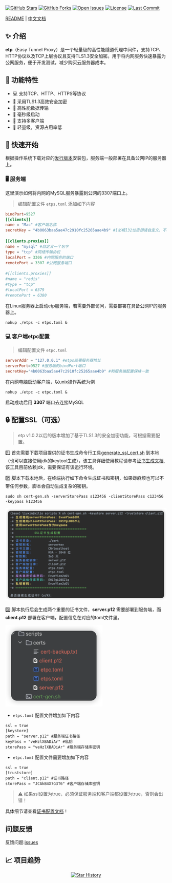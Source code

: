 [![GitHub Stars](https://img.shields.io/github/stars/xiaoniucode/etp?style=for-the-badge&logo=github)](https://github.com/xiaoniucode/etp)
[![GitHub Forks](https://img.shields.io/github/forks/xiaoniucode/etp?style=for-the-badge&logo=github)](https://github.com/xiaoniucode/etp)
[![Open Issues](https://img.shields.io/github/issues/xiaoniucode/etp?style=for-the-badge)](https://github.com/xiaoniucode/etp/issues)
[![License](https://img.shields.io/github/license/xiaoniucode/etp?style=for-the-badge)](https://github.com/xiaoniucode/etp/blob/main/LICENSE)
[![Last Commit](https://img.shields.io/github/last-commit/xiaoniucode/etp?style=for-the-badge)](https://github.com/xiaoniucode/etp/commits)

[README](README.md) | [中文文档](README_ZH.md)

##  ✨ 介绍
**etp**（Easy Tunnel Proxy）是一个轻量级的高性能隧道代理中间件，支持TCP、HTTP协议以及TCP上层协议且支持TLS1.3安全加密。用于将内网服务快速暴露为公网服务，便于开发测试，减少购买云服务器成本。

## 🌟 功能特性
- 💻 支持TCP、HTTP、HTTPS等协议
- 🔐 采用TLS1.3高效安全加密
- 🛜 高性能数据传输
- 🚀 毫秒级启动
- 🐒 支持多客户端
- 💨 轻量级，资源占用率低

## 🚀 快速开始
根据操作系统下载对应的[发行版本](https://github.com/xiaoniucode/etp/releases)安装包，服务端一般部署在具备公网IP的服务器上。

### 🖥️ 服务端
这里演示如何将内网的MySQL服务暴露到公网的3307端口上。

> 编辑配置文件 `etps.toml` 添加如下内容

```toml 
bindPort=9527
[[clients]]
name = "Mac" #客户端名称
secretKey = "4b0063baa5ae47c2910fc25265aae4b9" #[必填]32位密钥请自定义，不要使用这个

[[clients.proxies]]
name = "mysql" #自定义一个名字
type = "tcp" #网络传输协议
localPort = 3306 #内网服务的端口
remotePort = 3307 #公网服务端口

#[[clients.proxies]]
#name = "redis"
#type = "tcp"
#localPort = 6379
#remotePort = 6380
```

在Linux服务器上启动etp服务端，若需要外部访问，需要部署在具备公网IP的服务器上。

```shell
nohup ./etps -c etps.toml &
```

### 💻 客户端etpc配置

> 编辑配置文件 `etpc.toml`

```toml
serverAddr = "127.0.0.1" #etps部署服务器地址
serverPort=9527 #服务端的bindPort端口
secretKey="4b0063baa5ae47c2910fc25265aae4b9" #和服务端配置保持一致
```

在内网电脑启动客户端，以unix操作系统为例

```shell
nohup ./etpc -c etpc.toml &
```

启动成功后用 **3307** 端口去连接MySQL

## 🔒 配置SSL（可选）
> etp v1.0.2以后的版本增加了基于TLS1.3的安全加密功能，可根据需要配置。

1️⃣ 首先需要下载项目提供的证书生成命令行工具[generate_ssl_cert.sh](scripts/generate_ssl_cert.sh) 到本地（也可以直接使用jdk的keytool生成），该工具详细使用教程请参考[证书生成文档](doc/code-gen.md),该工具目前依赖jdk，需要保证有该运行环境。

2️⃣ 脚本下载本地后，在终端执行如下命令生成证书和密钥，如果嫌麻烦也可以不带任何参数，脚本会自动生成复杂的密钥。

```shell
sudo sh cert-gen.sh -serverStorePass s123456 -clientStorePass c123456 -keypass k123456
```

![cert-gen-1.png](doc/image/cert/cert-gen-1.png)

3️⃣ 脚本执行后会生成两个重要的证书文件，**server.p12** 需要部署到服务端，而 **client.p12** 部署在客户端，配置信息在对应的toml文件里。

![result.png](doc/image/cert/result.png)

- `etps.toml` 配置文件增加如下内容

```properties
ssl = true
[keystore]
path = "server.p12" #服务端证书路径
keyPass = "veHzlXBADiAr" #私钥
storePass = "veHzlXBADiAr" #服务端存储库密钥
```

- `etpc.toml` 配置文件需要增加如下内容

```properties
ssl = true
[truststore]
path = "client.p12" #证书路径
storePass = "JCAkB4X7G3T6" #客户端存储库密钥
```

> ⚠️ 如果ssl设置为true，必须保证服务端和客户端都设置为true，否则会出错！

具体细节请查看[证书配置文档](doc/code-gen.md)！

## 问题反馈
反馈问题:[issues](https://github.com/xiaoniucode/etp/issues)

## 📈 项目趋势
<p align="center">
  <a href="https://github.com/xiaoniucode/etp/stargazers">
    <img src="https://api.star-history.com/svg?repos=xiaoniucode/etp&type=Date" alt="Star History">
  </a>
</p>
